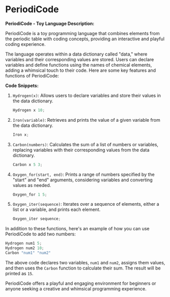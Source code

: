 # PeriodiCode

**PeriodiCode - Toy Language Description:**

PeriodiCode is a toy programming language that combines elements from the periodic table with coding concepts, providing an interactive and playful coding experience.

The language operates within a data dictionary called "data," where variables and their corresponding values are stored. Users can declare variables and define functions using the names of chemical elements, adding a whimsical touch to their code. Here are some key features and functions of PeriodiCode:

**Code Snippets:**

1. `Hydrogen(x)`: Allows users to declare variables and store their values in the data dictionary.
   
   ```python
   Hydrogen x 10;
   ```

2. `Iron(variable)`: Retrieves and prints the value of a given variable from the data dictionary.
   
   ```python
   Iron x;
   ```

3. `Carbon(numbers)`: Calculates the sum of a list of numbers or variables, replacing variables with their corresponding values from the data dictionary.
   
   ```python
   Carbon x 5 3;
   ```

4. `Oxygen_for(start, end)`: Prints a range of numbers specified by the "start" and "end" arguments, considering variables and converting values as needed.
   
   ```python
   Oxygen_for 1 5;
   ```

5. `Oxygen_iter(sequence)`: Iterates over a sequence of elements, either a list or a variable, and prints each element.
   
   ```python
   Oxygen_iter sequence;
   ```

In addition to these functions, here's an example of how you can use PeriodiCode to add two numbers:

```python
Hydrogen num1 5;
Hydrogen num2 10;
Carbon "num1" "num2"
```

The above code declares two variables, `num1` and `num2`, assigns them values, and then uses the `Carbon` function to calculate their sum. The result will be printed as `15`.

PeriodiCode offers a playful and engaging environment for beginners or anyone seeking a creative and whimsical programming experience.
